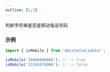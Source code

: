 ```yaml
---
outline: [2,3]
---
```


判断字符串是否是移动电话号码

### 示例

```ts twoslash
import { isMobile } from '@mixte/validator';

isMobile('16666666666'); // -> true
isMobile('12345678900'); // -> false
```
